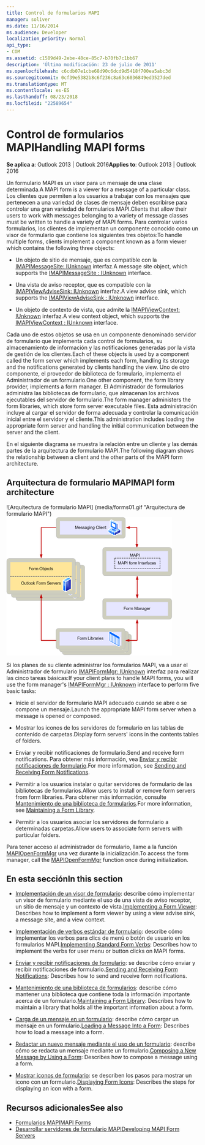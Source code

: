 ```yaml
---
title: Control de formularios MAPI
manager: soliver
ms.date: 11/16/2014
ms.audience: Developer
localization_priority: Normal
api_type:
- COM
ms.assetid: c1589d49-2ebe-48ce-85c7-b70fb7c1bb67
description: 'Última modificación: 23 de julio de 2011'
ms.openlocfilehash: c6cdb07e1cbe68d90c6dcd9d5418f700ea5abc3d
ms.sourcegitcommit: 0cf39e5382b8c6f236c8a63c6036849ed3527ded
ms.translationtype: MT
ms.contentlocale: es-ES
ms.lasthandoff: 08/23/2018
ms.locfileid: "22589654"
---
```

# <a name="handling-mapi-forms"></a><span data-ttu-id="1f577-103">Control de formularios MAPI</span><span class="sxs-lookup"><span data-stu-id="1f577-103">Handling MAPI forms</span></span>

<span data-ttu-id="1f577-104">**Se aplica a**: Outlook 2013 | Outlook 2016</span><span class="sxs-lookup"><span data-stu-id="1f577-104">**Applies to**: Outlook 2013 | Outlook 2016</span></span> 
  
<span data-ttu-id="1f577-105">Un formulario MAPI es un visor para un mensaje de una clase determinada.</span><span class="sxs-lookup"><span data-stu-id="1f577-105">A MAPI form is a viewer for a message of a particular class.</span></span> <span data-ttu-id="1f577-106">Los clientes que permiten a los usuarios a trabajar con los mensajes que pertenecen a una variedad de clases de mensaje deben escribirse para controlar una gran variedad de formularios MAPI.</span><span class="sxs-lookup"><span data-stu-id="1f577-106">Clients that allow their users to work with messages belonging to a variety of message classes must be written to handle a variety of MAPI forms.</span></span> <span data-ttu-id="1f577-107">Para controlar varios formularios, los clientes de implementan un componente conocido como un visor de formulario que contiene los siguientes tres objetos:</span><span class="sxs-lookup"><span data-stu-id="1f577-107">To handle multiple forms, clients implement a component known as a form viewer which contains the following three objects:</span></span>
  
- <span data-ttu-id="1f577-108">Un objeto de sitio de mensaje, que es compatible con la [IMAPIMessageSite: IUnknown](imapimessagesiteiunknown.md) interfaz.</span><span class="sxs-lookup"><span data-stu-id="1f577-108">A message site object, which supports the [IMAPIMessageSite : IUnknown](imapimessagesiteiunknown.md) interface.</span></span> 
    
- <span data-ttu-id="1f577-109">Una vista de aviso receptor, que es compatible con la [IMAPIViewAdviseSink: IUnknown](imapiviewadvisesinkiunknown.md) interfaz.</span><span class="sxs-lookup"><span data-stu-id="1f577-109">A view advise sink, which supports the [IMAPIViewAdviseSink : IUnknown](imapiviewadvisesinkiunknown.md) interface.</span></span> 
    
- <span data-ttu-id="1f577-110">Un objeto de contexto de vista, que admite la [IMAPIViewContext: IUnknown](imapiviewcontextiunknown.md) interfaz.</span><span class="sxs-lookup"><span data-stu-id="1f577-110">A view context object, which supports the [IMAPIViewContext : IUnknown](imapiviewcontextiunknown.md) interface.</span></span> 
    
<span data-ttu-id="1f577-111">Cada uno de estos objetos se usa en un componente denominado servidor de formulario que implementa cada control de formularios, su almacenamiento de información y las notificaciones generadas por la vista de gestión de los clientes.</span><span class="sxs-lookup"><span data-stu-id="1f577-111">Each of these objects is used by a component called the form server which implements each form, handling its storage and the notifications generated by clients handling the view.</span></span> <span data-ttu-id="1f577-112">Uno de otro componente, el proveedor de biblioteca de formulario, implementa el Administrador de un formulario.</span><span class="sxs-lookup"><span data-stu-id="1f577-112">One other component, the form library provider, implements a form manager.</span></span> <span data-ttu-id="1f577-113">El Administrador de formularios administra las bibliotecas de formulario, que almacenan los archivos ejecutables del servidor de formulario.</span><span class="sxs-lookup"><span data-stu-id="1f577-113">The form manager administers the form libraries, which store form server executable files.</span></span> <span data-ttu-id="1f577-114">Esta administración incluye al cargar el servidor de forma adecuada y controlar la comunicación inicial entre el servidor y el cliente.</span><span class="sxs-lookup"><span data-stu-id="1f577-114">This administration includes loading the appropriate form server and handling the initial communication between the server and the client.</span></span>
  
<span data-ttu-id="1f577-115">En el siguiente diagrama se muestra la relación entre un cliente y las demás partes de la arquitectura de formulario MAPI.</span><span class="sxs-lookup"><span data-stu-id="1f577-115">The following diagram shows the relationship between a client and the other parts of the MAPI form architecture.</span></span>
  
## <a name="mapi-form-architecture"></a><span data-ttu-id="1f577-116">Arquitectura de formulario MAPI</span><span class="sxs-lookup"><span data-stu-id="1f577-116">MAPI form architecture</span></span>
  
<span data-ttu-id="1f577-117">![Arquitectura de formulario MAPI] (media/forms01.gif "Arquitectura de formulario MAPI")</span><span class="sxs-lookup"><span data-stu-id="1f577-117">![MAPI form architecture](media/forms01.gif "MAPI form architecture")</span></span>
  
<span data-ttu-id="1f577-118">Si los planes de su cliente administrar los formularios MAPI, va a usar el Administrador de formulario [IMAPIFormMgr: IUnknown](imapiformmgriunknown.md) interfaz para realizar las cinco tareas básicas:</span><span class="sxs-lookup"><span data-stu-id="1f577-118">If your client plans to handle MAPI forms, you will use the form manager's [IMAPIFormMgr : IUnknown](imapiformmgriunknown.md) interface to perform five basic tasks:</span></span> 
  
- <span data-ttu-id="1f577-119">Inicie el servidor de formulario MAPI adecuado cuando se abre o se compone un mensaje.</span><span class="sxs-lookup"><span data-stu-id="1f577-119">Launch the appropriate MAPI form server when a message is opened or composed.</span></span>
    
- <span data-ttu-id="1f577-120">Mostrar los iconos de los servidores de formulario en las tablas de contenido de carpetas.</span><span class="sxs-lookup"><span data-stu-id="1f577-120">Display form servers' icons in the contents tables of folders.</span></span>
    
- <span data-ttu-id="1f577-121">Enviar y recibir notificaciones de formulario.</span><span class="sxs-lookup"><span data-stu-id="1f577-121">Send and receive form notifications.</span></span> <span data-ttu-id="1f577-122">Para obtener más información, vea [Enviar y recibir notificaciones de formulario](sending-and-receiving-form-notifications.md).</span><span class="sxs-lookup"><span data-stu-id="1f577-122">For more information, see [Sending and Receiving Form Notifications](sending-and-receiving-form-notifications.md).</span></span>
    
- <span data-ttu-id="1f577-123">Permitir a los usuarios instalar o quitar servidores de formulario de las bibliotecas de formularios.</span><span class="sxs-lookup"><span data-stu-id="1f577-123">Allow users to install or remove form servers from form libraries.</span></span> <span data-ttu-id="1f577-124">Para obtener más información, consulte [Mantenimiento de una biblioteca de formularios](maintaining-a-form-library.md).</span><span class="sxs-lookup"><span data-stu-id="1f577-124">For more information, see [Maintaining a Form Library](maintaining-a-form-library.md).</span></span>
    
- <span data-ttu-id="1f577-125">Permitir a los usuarios asociar los servidores de formulario a determinadas carpetas.</span><span class="sxs-lookup"><span data-stu-id="1f577-125">Allow users to associate form servers with particular folders.</span></span>
    
<span data-ttu-id="1f577-126">Para tener acceso al administrador de formulario, llame a la función [MAPIOpenFormMgr](mapiopenformmgr.md) una vez durante la inicialización.</span><span class="sxs-lookup"><span data-stu-id="1f577-126">To access the form manager, call the [MAPIOpenFormMgr](mapiopenformmgr.md) function once during initialization.</span></span> 
  
## <a name="in-this-section"></a><span data-ttu-id="1f577-127">En esta sección</span><span class="sxs-lookup"><span data-stu-id="1f577-127">In this section</span></span>

- <span data-ttu-id="1f577-128">[Implementación de un visor de formulario](implementing-a-form-viewer.md): describe cómo implementar un visor de formulario mediante el uso de una vista de aviso receptor, un sitio de mensaje y un contexto de vista.</span><span class="sxs-lookup"><span data-stu-id="1f577-128">[Implementing a Form Viewer](implementing-a-form-viewer.md): Describes how to implement a form viewer by using a view advise sink, a message site, and a view context.</span></span>
    
- <span data-ttu-id="1f577-129">[Implementación de verbos estándar de formulario](implementing-standard-form-verbs.md): describe cómo implementar los verbos para clics de menú o botón de usuario en los formularios MAPI.</span><span class="sxs-lookup"><span data-stu-id="1f577-129">[Implementing Standard Form Verbs](implementing-standard-form-verbs.md): Describes how to implement the verbs for user menu or button clicks on MAPI forms.</span></span>
    
- <span data-ttu-id="1f577-130">[Enviar y recibir notificaciones de formulario](sending-and-receiving-form-notifications.md): se describe cómo enviar y recibir notificaciones de formulario.</span><span class="sxs-lookup"><span data-stu-id="1f577-130">[Sending and Receiving Form Notifications](sending-and-receiving-form-notifications.md): Describes how to send and receive form notifications.</span></span>
    
- <span data-ttu-id="1f577-131">[Mantenimiento de una biblioteca de formularios](maintaining-a-form-library.md): describe cómo mantener una biblioteca que contiene toda la información importante acerca de un formulario.</span><span class="sxs-lookup"><span data-stu-id="1f577-131">[Maintaining a Form Library](maintaining-a-form-library.md): Describes how to maintain a library that holds all the important information about a form.</span></span>
    
- <span data-ttu-id="1f577-132">[Carga de un mensaje en un formulario](loading-a-message-into-a-form.md): describe cómo cargar un mensaje en un formulario.</span><span class="sxs-lookup"><span data-stu-id="1f577-132">[Loading a Message Into a Form](loading-a-message-into-a-form.md): Describes how to load a message into a form.</span></span>
    
- <span data-ttu-id="1f577-133">[Redactar un nuevo mensaje mediante el uso de un formulario](composing-a-new-message-by-using-a-form.md): describe cómo se redacta un mensaje mediante un formulario.</span><span class="sxs-lookup"><span data-stu-id="1f577-133">[Composing a New Message by Using a Form](composing-a-new-message-by-using-a-form.md): Describes how to compose a message using a form.</span></span>
    
- <span data-ttu-id="1f577-134">[Mostrar iconos de formulario](displaying-form-icons.md): se describen los pasos para mostrar un icono con un formulario.</span><span class="sxs-lookup"><span data-stu-id="1f577-134">[Displaying Form Icons](displaying-form-icons.md): Describes the steps for displaying an icon with a form.</span></span>
    
## <a name="see-also"></a><span data-ttu-id="1f577-135">Recursos adicionales</span><span class="sxs-lookup"><span data-stu-id="1f577-135">See also</span></span>

- [<span data-ttu-id="1f577-136">Formularios MAPI</span><span class="sxs-lookup"><span data-stu-id="1f577-136">MAPI Forms</span></span>](mapi-forms.md)
- [<span data-ttu-id="1f577-137">Desarrollar servidores de formulario MAPI</span><span class="sxs-lookup"><span data-stu-id="1f577-137">Developing MAPI Form Servers</span></span>](developing-mapi-form-servers.md)

